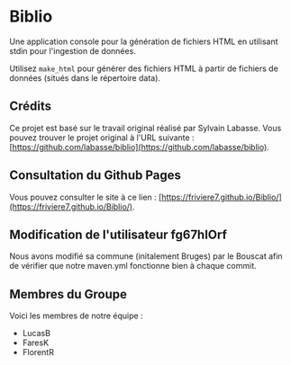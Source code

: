 # Biblio

Une application console pour la génération de fichiers HTML en utilisant stdin pour l'ingestion de données.

Utilisez `make_html` pour générer des fichiers HTML à partir de fichiers de données (situés dans le répertoire data).

## Crédits

Ce projet est basé sur le travail original réalisé par Sylvain Labasse. Vous pouvez trouver le projet original à l'URL suivante : [https://github.com/labasse/biblio](https://github.com/labasse/biblio).

## Consultation du Github Pages

Vous pouvez consulter le site à ce lien : [https://friviere7.github.io/Biblio/](https://friviere7.github.io/Biblio/).

## Modification de l'utilisateur fg67hIOrf

Nous avons modifié sa commune (initalement Bruges) par le Bouscat afin de vérifier que notre maven.yml fonctionne bien à chaque commit.

## Membres du Groupe

Voici les membres de notre équipe :

- LucasB
- FaresK
- FlorentR


